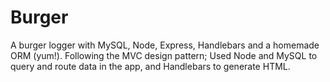 # Burger

A burger logger with MySQL, Node, Express, Handlebars and a homemade ORM (yum!). Following the MVC design pattern; Used Node and MySQL to query and route data in the app, and Handlebars to generate HTML.
